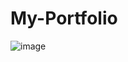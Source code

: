 # My-Portfolio

![image](https://github.com/Mithun017/My-Portfolio/assets/153372758/deea08e1-1809-496e-ab54-38249de5e4c0)
